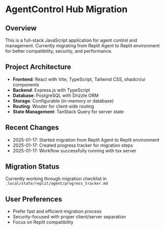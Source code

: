 # AgentControl Hub Migration

## Overview
This is a full-stack JavaScript application for agent control and management. Currently migrating from Replit Agent to Replit environment for better compatibility, security, and performance.

## Project Architecture
- **Frontend**: React with Vite, TypeScript, Tailwind CSS, shadcn/ui components
- **Backend**: Express.js with TypeScript
- **Database**: PostgreSQL with Drizzle ORM
- **Storage**: Configurable (in-memory or database)
- **Routing**: Wouter for client-side routing
- **State Management**: TanStack Query for server state

## Recent Changes
- 2025-01-17: Started migration from Replit Agent to Replit environment
- 2025-01-17: Created progress tracker for migration steps
- 2025-01-17: Workflow successfully running with tsx server

## Migration Status
Currently working through migration checklist in `.local/state/replit/agent/progress_tracker.md`

## User Preferences
- Prefer fast and efficient migration process
- Security-focused with proper client/server separation
- Focus on Replit compatibility
